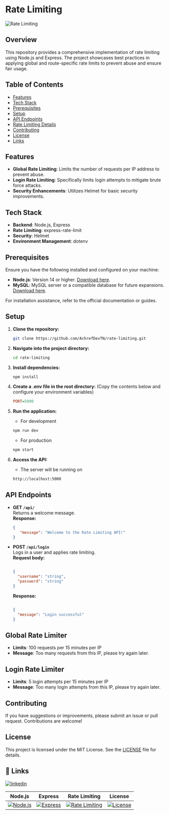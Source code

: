 # Rate Limiting

![Rate Limiting](https://miro.medium.com/v2/resize:fit:720/format:webp/1*6y-sXg7h44QSa_R_Loeejw.jpeg)

## Overview

This repository provides a comprehensive implementation of rate limiting using Node.js and Express. The project showcases best practices in applying global and route-specific rate limits to prevent abuse and ensure fair usage.

## Table of Contents

- [Features](#features)
- [Tech Stack](#tech-stack)
- [Prerequisites](#prerequisites)
- [Setup](#setup)
- [API Endpoints](#api-endpoints)
- [Rate Limiting Details](#rate-limiting-details)
- [Contributing](#contributing)
- [License](#license)
- [Links](#links)

## Features

- **Global Rate Limiting**: Limits the number of requests per IP address to prevent abuse.
- **Login Rate Limiting**: Specifically limits login attempts to mitigate brute force attacks.
- **Security Enhancements**: Utilizes Helmet for basic security improvements.

## Tech Stack

- **Backend**: Node.js, Express
- **Rate Limiting**: express-rate-limit
- **Security**: Helmet
- **Environment Management**: dotenv

## Prerequisites

Ensure you have the following installed and configured on your machine:

- **Node.js**: Version 14 or higher. [Download here](https://nodejs.org/).
- **MySQL**: MySQL server or a compatible database for future expansions. [Download here](https://dev.mysql.com/downloads/mysql/).

For installation assistance, refer to the official documentation or guides.

## Setup

1. **Clone the repository:**
   ```bash
   git clone https://github.com/AchrefDevTN/rate-limiting.git
   ```
2. **Navigate into the project directory:**
   ```bash
   cd rate-limiting
   ```
  
3. **Install dependencies:**
   ```bash
   npm install
   ```
4. **Create a .env file in the root directory:**
   (Copy the contents below and configure your environment variables)
  
   ```ini
   PORT=5000
   ```

5. **Run the application:**
   - For development
   ```bash
   npm run dev
   ```
   - For production
   ```bash
   npm start
   ```

6. **Access the API:**
   - The server will be running on
   ```bash
   http://localhost:5000
   ```

## API Endpoints

- **GET `/api/`**  
  Returns a welcome message.  
  **Response:**  
  ```json
  {
     "message": "Welcome to the Rate Limiting API!"
  }
  ```
  
- **POST `/api/login`**  
  Logs in a user and applies rate limiting.  
  **Request body:**  
  ```json

  {
    "username": "string",
    "password": "string"
  }
  ```

  **Response:**  
  ```json

  {
    "message": "Login successful"
  }
  ```


## Global Rate Limiter
- **Limits**: 100 requests per 15 minutes per IP
- **Message**: Too many requests from this IP, please try again later.

## Login Rate Limiter
- **Limits**: 5 login attempts per 15 minutes per IP
- **Message**: Too many login attempts from this IP, please try again later.

## Contributing
If you have suggestions or improvements, please submit an issue or pull request. Contributions are welcome!

## License
This project is licensed under the MIT License. See the [LICENSE](https://github.com/AchrefDevTN/rate-limiting/blob/main/LICENSE) file for details.

## 🔗 Links
[![linkedin](https://img.shields.io/badge/linkedin-0A66C2?style=for-the-badge&logo=linkedin&logoColor=white)]([https://www.linkedin.com/](https://www.linkedin.com/in/achref-ben-brahim-dev/))


| Node.js | Express | Rate Limiting | License |
|---------|---------|---------------|---------|
| [![Node.js](https://img.shields.io/badge/Node.js-v14%2B-green)](https://nodejs.org/) | [![Express](https://img.shields.io/badge/Express-v4.18.2-blue)](https://expressjs.com/) | [![Rate Limiting](https://img.shields.io/badge/Rate%20Limiting-%E2%9C%94-brightgreen)](https://www.npmjs.com/package/express-rate-limit) | [![License](https://img.shields.io/badge/license-MIT-brightgreen)](https://github.com/AchrefDevTN/rate-limiting/blob/main/LICENSE) |



